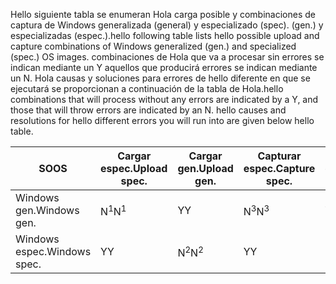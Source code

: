 <span data-ttu-id="8c94e-101">Hello siguiente tabla se enumeran Hola carga posible y combinaciones de captura de Windows generalizada (general) y especializado (spec). (gen.) y especializadas (espec.).</span><span class="sxs-lookup"><span data-stu-id="8c94e-101">hello following table lists hello possible upload and capture combinations of Windows generalized (gen.) and specialized (spec.) OS images.</span></span> <span data-ttu-id="8c94e-102">combinaciones de Hola que va a procesar sin errores se indican mediante un Y aquellos que producirá errores se indican mediante un N. Hola causas y soluciones para errores de hello diferente en que se ejecutará se proporcionan a continuación de la tabla de Hola.</span><span class="sxs-lookup"><span data-stu-id="8c94e-102">hello combinations that will process without any errors are indicated by a Y, and those that will throw errors are indicated by an N. hello causes and resolutions for hello different errors you will run into are given below hello table.</span></span>

| <span data-ttu-id="8c94e-103">SO</span><span class="sxs-lookup"><span data-stu-id="8c94e-103">OS</span></span> | <span data-ttu-id="8c94e-104">Cargar espec.</span><span class="sxs-lookup"><span data-stu-id="8c94e-104">Upload spec.</span></span> | <span data-ttu-id="8c94e-105">Cargar gen.</span><span class="sxs-lookup"><span data-stu-id="8c94e-105">Upload gen.</span></span> | <span data-ttu-id="8c94e-106">Capturar espec.</span><span class="sxs-lookup"><span data-stu-id="8c94e-106">Capture spec.</span></span> | <span data-ttu-id="8c94e-107">Capturar gen.</span><span class="sxs-lookup"><span data-stu-id="8c94e-107">Capture gen.</span></span> |
| --- | --- | --- | --- | --- |
| <span data-ttu-id="8c94e-108">Windows gen.</span><span class="sxs-lookup"><span data-stu-id="8c94e-108">Windows gen.</span></span> |<span data-ttu-id="8c94e-109">N<sup>1</sup></span><span class="sxs-lookup"><span data-stu-id="8c94e-109">N<sup>1</sup></span></span> |<span data-ttu-id="8c94e-110">Y</span><span class="sxs-lookup"><span data-stu-id="8c94e-110">Y</span></span> |<span data-ttu-id="8c94e-111">N<sup>3</sup></span><span class="sxs-lookup"><span data-stu-id="8c94e-111">N<sup>3</sup></span></span> |<span data-ttu-id="8c94e-112">Y</span><span class="sxs-lookup"><span data-stu-id="8c94e-112">Y</span></span> |
| <span data-ttu-id="8c94e-113">Windows espec.</span><span class="sxs-lookup"><span data-stu-id="8c94e-113">Windows spec.</span></span> |<span data-ttu-id="8c94e-114">Y</span><span class="sxs-lookup"><span data-stu-id="8c94e-114">Y</span></span> |<span data-ttu-id="8c94e-115">N<sup>2</sup></span><span class="sxs-lookup"><span data-stu-id="8c94e-115">N<sup>2</sup></span></span> |<span data-ttu-id="8c94e-116">Y</span><span class="sxs-lookup"><span data-stu-id="8c94e-116">Y</span></span> |<span data-ttu-id="8c94e-117">N<sup>4</sup></span><span class="sxs-lookup"><span data-stu-id="8c94e-117">N<sup>4</sup></span></span> |

